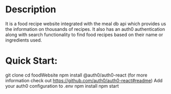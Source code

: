 # Description
It is a food recipe website integrated with the meal db api which provides us the information on thousands of recipes. It also has an auth0 authentication along with search functionality to find food recipes based on their name or ingredients used.

# Quick Start:
git clone
cd foodWebsite
npm install @auth0/auth0-react (for more information check out https://github.com/auth0/auth0-react#readme)
Add your auth0 configuration to .env
npm install
npm start